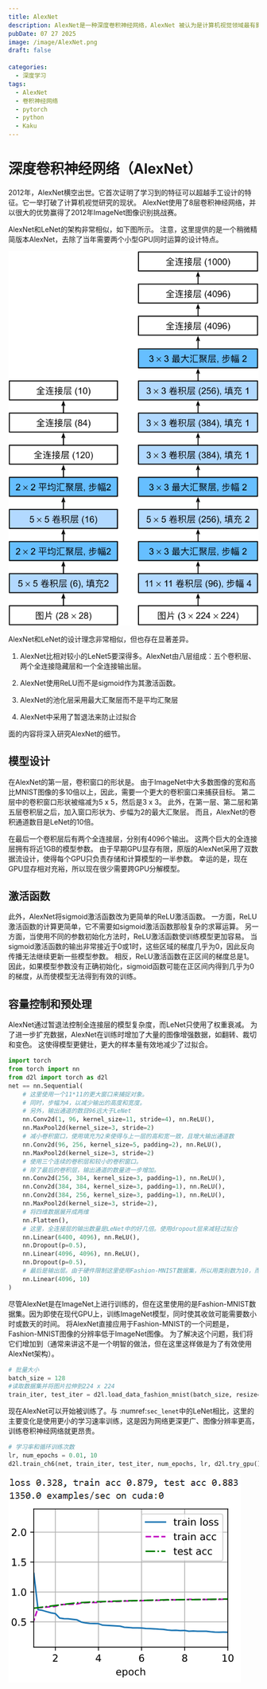 ```yaml
---
title: AlexNet
description: AlexNet是一种深度卷积神经网络，AlexNet 被认为是计算机视觉领域最有影响力的论文之一，刺激了更多使用卷积神经网络和 GPU 来加速深度学习的研究。
pubDate: 07 27 2025
image: /image/AlexNet.png
draft: false

categories:
  - 深度学习
tags:
  - AlexNet
  - 卷积神经网络
  - pytorch
  - python
  - Kaku
---
```


# 深度卷积神经网络（AlexNet）

2012年，AlexNet横空出世。它首次证明了学习到的特征可以超越手工设计的特征。它一举打破了计算机视觉研究的现状。 AlexNet使用了8层卷积神经网络，并以很大的优势赢得了2012年ImageNet图像识别挑战赛。

AlexNet和LeNet的架构非常相似，如下图所示。 注意，这里提供的是一个稍微精简版本AlexNet，去除了当年需要两个小型GPU同时运算的设计特点。

![AlexNet和LeNet对比图](../../../public/image/AlexNet2.svg)

AlexNet和LeNet的设计理念非常相似，但也存在显著差异。

1. AlexNet比相对较小的LeNet5要深得多。AlexNet由八层组成：五个卷积层、两个全连接隐藏层和一个全连接输出层。

2. AlexNet使用ReLU而不是sigmoid作为其激活函数。

3. AlexNet的池化层采用最大汇聚层而不是平均汇聚层

4. AlexNet中采用了暂退法来防止过拟合

面的内容将深入研究AlexNet的细节。

## 模型设计

在AlexNet的第一层，卷积窗口的形状是。 由于ImageNet中大多数图像的宽和高比MNIST图像的多10倍以上，因此，需要一个更大的卷积窗口来捕获目标。 第二层中的卷积窗口形状被缩减为5 x 5，然后是3 x 3。 此外，在第一层、第二层和第五层卷积层之后，加入窗口形状为、步幅为2的最大汇聚层。 而且，AlexNet的卷积通道数目是LeNet的10倍。

在最后一个卷积层后有两个全连接层，分别有4096个输出。 这两个巨大的全连接层拥有将近1GB的模型参数。 由于早期GPU显存有限，原版的AlexNet采用了双数据流设计，使得每个GPU只负责存储和计算模型的一半参数。 幸运的是，现在GPU显存相对充裕，所以现在很少需要跨GPU分解模型。

## 激活函数

此外，AlexNet将sigmoid激活函数改为更简单的ReLU激活函数。 一方面，ReLU激活函数的计算更简单，它不需要如sigmoid激活函数那般复杂的求幂运算。 另一方面，当使用不同的参数初始化方法时，ReLU激活函数使训练模型更加容易。 当sigmoid激活函数的输出非常接近于0或1时，这些区域的梯度几乎为0，因此反向传播无法继续更新一些模型参数。 相反，ReLU激活函数在正区间的梯度总是1。 因此，如果模型参数没有正确初始化，sigmoid函数可能在正区间内得到几乎为0的梯度，从而使模型无法得到有效的训练。

## 容量控制和预处理

AlexNet通过暂退法控制全连接层的模型复杂度，而LeNet只使用了权重衰减。 为了进一步扩充数据，AlexNet在训练时增加了大量的图像增强数据，如翻转、裁切和变色。 这使得模型更健壮，更大的样本量有效地减少了过拟合。

```python
import torch
from torch import nn
from d2l import torch as d2l
net == nn.Sequential(
    # 这里使用一个11*11的更大窗口来捕捉对象。
    # 同时，步幅为4，以减少输出的高度和宽度。
    # 另外，输出通道的数目96远大于LeNet
    nn.Conv2d(1, 96, kernel_size=11, stride=4), nn.ReLU(),
    nn.MaxPool2d(kernel_size=3, stride=2)
    # 减小卷积窗口，使用填充为2来使得与上一层的高和宽一致，且增大输出通道数
    nn.Conv2d(96, 256, kernel_size=5, padding=2), nn.ReLU(),
    nn.MaxPool2d(kernel_size=3, stride=2)
    # 使用三个连续的卷积层和较小的卷积窗口。
    # 除了最后的卷积层，输出通道的数量进一步增加。
    nn.Conv2d(256, 384, kernel_size=3, padding=1), nn.ReLU(),
    nn.Conv2d(384, 384, kernel_size=3, padding=1), nn.ReLU(),
    nn.Conv2d(384, 256, kernel_size=3, padding=1), nn.ReLU(),
    nn.MaxPool2d(kernel_size=3, stride=2),
    # 将四维数据展开成两维
    nn.Flatten(),
    # 这里，全连接层的输出数量是LeNet中的好几倍。使用dropout层来减轻过拟合
    nn.Linear(6400, 4096), nn.ReLU(),
    nn.Dropout(p=0.5),
    nn.Linear(4096, 4096), nn.ReLU(),
    nn.Dropout(p=0.5),
    # 最后是输出层。由于硬件限制这里使用Fashion-MNIST数据集，所以用类别数为10，而不是1000
    nn.Linear(4096, 10)
)
```

尽管AlexNet是在ImageNet上进行训练的，但在这里使用的是Fashion-MNIST数据集。因为即使在现代GPU上，训练ImageNet模型，同时使其收敛可能需要数小时或数天的时间。 将AlexNet直接应用于Fashion-MNIST的一个问题是，Fashion-MNIST图像的分辨率低于ImageNet图像。 为了解决这个问题，我们将它们增加到（通常来讲这不是一个明智的做法，但在这里这样做是为了有效使用AlexNet架构）。 

```python
# 批量大小
batch_size = 128
#读取数据集并将图片拉伸到224 x 224
train_iter, test_iter = d2l.load_data_fashion_mnist(batch_size, resize=224)
```

现在AlexNet可以开始被训练了。与 :numref:`sec_lenet`中的LeNet相比，这里的主要变化是使用更小的学习速率训练，这是因为网络更深更广、图像分辨率更高，训练卷积神经网络就更昂贵。

```python
# 学习率和循环训练次数
lr, num_epochs = 0.01, 10
d2l.train_ch6(net, train_iter, test_iter, num_epochs, lr, d2l.try_gpu())
```

![训练结果](../../../public/image/AlexNet3.png)
